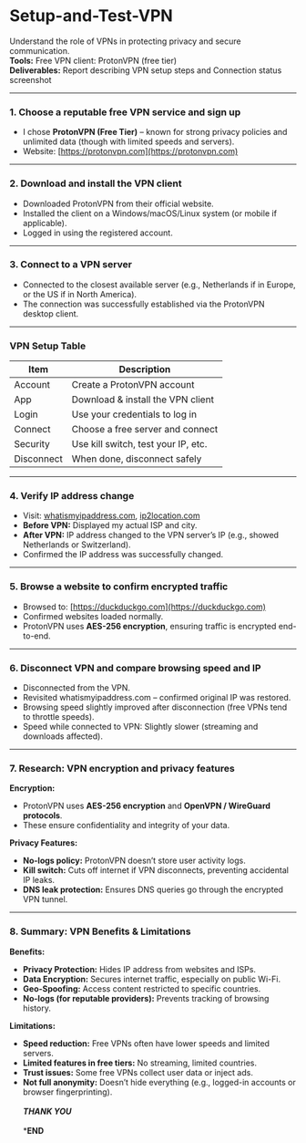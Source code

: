 # Setup-and-Test-VPN
Understand the role of VPNs in protecting privacy and secure communication. 
<br>**Tools:** Free VPN client: ProtonVPN (free tier)
<br>**Deliverables:**  Report describing VPN setup steps and Connection status screenshot  

---

### 1. Choose a reputable free VPN service and sign up

- I chose **ProtonVPN (Free Tier)** – known for strong privacy policies and unlimited data (though with limited speeds and servers).
- Website: [https://protonvpn.com](https://protonvpn.com)

---

### 2. Download and install the VPN client

- Downloaded ProtonVPN from their official website.
- Installed the client on a Windows/macOS/Linux system (or mobile if applicable).
- Logged in using the registered account.

---

### 3. Connect to a VPN server

- Connected to the closest available server (e.g., Netherlands if in Europe, or the US if in North America).
- The connection was successfully established via the ProtonVPN desktop client.

---

### VPN Setup Table

| Item       | Description                            |
|------------|----------------------------------------|
| Account    | Create a ProtonVPN account             |
| App        | Download & install the VPN client      |
| Login      | Use your credentials to log in         |
| Connect    | Choose a free server and connect       |
| Security   | Use kill switch, test your IP, etc.    |
| Disconnect | When done, disconnect safely           |

---

### 4. Verify IP address change

- Visit: [whatismyipaddress.com](https://whatismyipaddress.com), [ip2location.com](https://www.ip2location.com)
- **Before VPN:** Displayed my actual ISP and city.
- **After VPN:** IP address changed to the VPN server’s IP (e.g., showed Netherlands or Switzerland).
- Confirmed the IP address was successfully changed.

---

### 5. Browse a website to confirm encrypted traffic

- Browsed to: [https://duckduckgo.com](https://duckduckgo.com)
- Confirmed websites loaded normally.
- ProtonVPN uses **AES-256 encryption**, ensuring traffic is encrypted end-to-end.

---

### 6. Disconnect VPN and compare browsing speed and IP

- Disconnected from the VPN.
- Revisited whatismyipaddress.com – confirmed original IP was restored.
- Browsing speed slightly improved after disconnection (free VPNs tend to throttle speeds).
- Speed while connected to VPN: Slightly slower (streaming and downloads affected).

---

### 7. Research: VPN encryption and privacy features

**Encryption:**

- ProtonVPN uses **AES-256 encryption** and **OpenVPN / WireGuard protocols**.
- These ensure confidentiality and integrity of your data.

**Privacy Features:**

- **No-logs policy:** ProtonVPN doesn’t store user activity logs.
- **Kill switch:** Cuts off internet if VPN disconnects, preventing accidental IP leaks.
- **DNS leak protection:** Ensures DNS queries go through the encrypted VPN tunnel.

---

### 8. Summary: VPN Benefits & Limitations

**Benefits:**

- **Privacy Protection:** Hides IP address from websites and ISPs.
- **Data Encryption:** Secures internet traffic, especially on public Wi-Fi.
- **Geo-Spoofing:** Access content restricted to specific countries.
- **No-logs (for reputable providers):** Prevents tracking of browsing history.

**Limitations:**

- **Speed reduction:** Free VPNs often have lower speeds and limited servers.
- **Limited features in free tiers:** No streaming, limited countries.
- **Trust issues:** Some free VPNs collect user data or inject ads.
- **Not full anonymity:** Doesn’t hide everything (e.g., logged-in accounts or browser fingerprinting). <br></br>
***THANK YOU*** <br></br>
***END**
